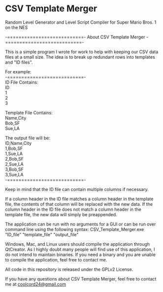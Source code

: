 CSV Template Merger
===================

Random Level Generator and Level Script Compiler for Super Mario Bros. 1 on the NES

-===========================- About CSV Template Merger -===========================-

 This is a simple program I wrote for work to help with keeping our CSV data files
 at a small size. The idea is to break up redundant rows into templates and "ID files".

 For example:  
 -===========================-  
 ID File Contains:  
 ID  
 1  
 2  
 3
 
 Template File Contains:  
 Name,City  
 Bob,SF  
 Sue,LA  
 
 The output file will be:  
 ID,Name,City  
 1,Bob,SF  
 1,Sue,LA  
 2,Bob,SF  
 2,Sue,LA  
 3,Bob,SF  
 3,Sue,LA  
 -===========================-  

 Keep in mind that the ID file can contain multiple columns if necessary.

 If a column header in the ID file matches a column header in the template file,
 the contents of that column will be replaced with the new data. If the column
 header in the ID file does not match a column header in the template file,
 the new data will simply be preappended.

 The application can be run with no arguments for a GUI or can be run over command line
 using the following syntax:
 CSV_Template_Merger.exe "ID_file" "template_file" "output_file"

 Windows, Mac, and Linux users should compile the application through QtCreator.
 As I highly doubt many people will find use of this application, I do not intend to maintain
 binaries. If you need a binary and you are unable to compile the application, feel
 free to contact me.
 
 All code in this repository is released under the GPLv2 License.
 
 If you have any questions about CSV Template Merger, feel free to contact me at coolcord24@gmail.com
